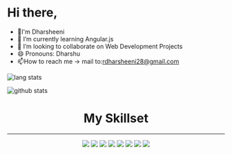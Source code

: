 # Hi there,

<!--
*Dharsheeni* is a ✨ special ✨ repository because its `README.md` (this file) appears on your GitHub profile.-->

- 👯I'm Dharsheeni 
- 🌱 I’m currently learning Angular.js 
- 👯 I’m looking to collaborate on Web Development Projects
- 😄 Pronouns: Dharshu
- 📫How to reach me -> mail to:rdharsheeni28@gmail.com


![lang stats](https://github-readme-stats.vercel.app/api/top-langs/?username=Dharsheeni&layout=compact&theme=dark)

![github stats](https://github-readme-stats.vercel.app/api?username=Dharsheeni&theme=dark&show_icons=true)

<h1 align = "center">My Skillset</h1><hr>

<p align = "center">
<img src="https://img.shields.io/badge/HTML5-E34F26?style=flat-square&logo=HTML5&logoColor=white"/></a>
<img src="https://img.shields.io/badge/C++-00599C?style=flat-square&logo=C%2B%2B&logoColor=white"/></a>
<img src="https://img.shields.io/badge/Java-007396?style=flat-square&logo=java&logoColor=white"/></a>
<img src="https://img.shields.io/badge/JavaScript-FFFF40?style=flat-square&logo=JavaScript&logoColor=White"/></a>
<img src="https://img.shields.io/badge/C-A8B9CC?style=flat-square&logo=C&logoColor=white"/></a>
<img src="https://img.shields.io/badge/CSS3-1572B6?style=flat-square&logo=CSS3&logoColor=white"/></a>
<img src="https://img.shields.io/badge/GitHub-181717?style=flat-square&logo=Github&logoColor=white"/></a>
<img src="https://img.shields.io/badge/Python-3766AB?style=flat-square&logo=Python&logoColor=white"/></a>
</p>












<!---
Dharsheeni/Dharsheeni is a ✨ special ✨ repository because its `README.md` (this file) appears on your GitHub profile.
You can click the Preview link to take a look at your changes.
--->
